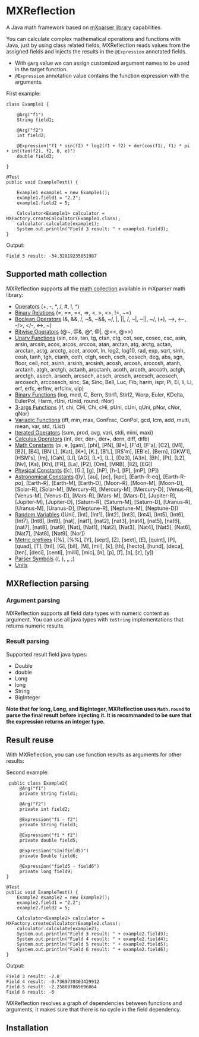 # MXReflection  
A Java math framework based on [mXparser library](http://mathparser.org/) capabilities. 

You can calculate complex mathematical operations and functions with Java, just by using class related fields, MXReflection reads values from the assigned fields and injects the results in the `@Expression` annotated fields.

 - With `@Arg`  value we can assign customized argument names to be used in the target function.
 - `@Expression` annotation value contains the function expression with the arguments.

First example:

    class Example1 {
    
        @Arg("f1")
        String field1;
    
        @Arg("f2")
        int field2;
    
        @Expression("f1 * sin(f2) * log2(f1 + f2) + der(cos(f1), f1) * pi + int(tan(f2), f2, 0, e)")
        double field3;
    
    }
    
    @Test
    public void ExampleTest() {
        
        Example1 example1 = new Example1();
        example1.field1 = "2.2";
        example1.field2 = 5;
        
        Calculator<Example1> calculator = MXFactory.createCalculator(Example1.class);
        calculator.calculate(example1);
        System.out.println("Field 3 result: " + example1.field3);
    }

Output:

    Field 3 result: -34.32819235851987 

## Supported math collection

MXReflection supports all the [math collection](http://mathparser.org/mxparser-math-collection/) available in mXparser math library:

- [Operators](http://mathparser.org/mxparser-math-collection/operators/) (+, -, *, /, #, !, ^)
- [Binary Relations](http://mathparser.org/mxparser-math-collection/binary-relations/) (=, ==, =<, =>, <, >, <>, !=, ~=)
- [Boolean Operators](http://mathparser.org/mxparser-math-collection/boolean-operators/) (&, &&, /\, ~&, ~&&, ~/\, |, ||, \/, ~|, ~||, ~\/, (+), -->, <--, -/>, </-, <->, ~)
- [Bitwise Operators](http://mathparser.org/mxparser-math-collection/bitwise-operators/) (@~, @&, @^, @|, @<<, @>>)
- [Unary Functions](http://mathparser.org/mxparser-math-collection/unary-functions/) (sin, cos, tan, tg, ctan, ctg, cot, sec, cosec, csc, asin, arsin, arcsin, acos, arcos, arccos, atan, arctan, atg, arctg, actan, arcctan, actg, arcctg, acot, arccot, ln, log2, log10, rad, exp, sqrt, sinh, cosh, tanh, tgh, ctanh, coth, ctgh, sech, csch, cosech, deg, abs, sgn, floor, ceil, not, asinh, arsinh, arcsinh, acosh, arcosh, arccosh, atanh, arctanh, atgh, arctgh, actanh, arcctanh, acoth, arcoth, arccoth, actgh, arcctgh, asech, arsech, arcsech, acsch, arcsch, arccsch, acosech, arcosech, arccosech, sinc, Sa, Sinc, Bell, Luc, Fib, harm, ispr, Pi, Ei, li, Li, erf, erfc, erfInv, erfcInv, ulp)
- [Binary Functions](http://mathparser.org/mxparser-math-collection/binary-functions/) (log, mod, C, Bern, Stirl1, Stirl2, Worp, Euler, KDelta, EulerPol, Harm, rUni, rUnid, round, rNor)
- [3-args Functions](http://mathparser.org/mxparser-math-collection/3-args-functions/) (if, chi, CHi, Chi, cHi, pUni, cUni, qUni, pNor, cNor, qNor)
- [Variadic Functions](http://mathparser.org/mxparser-math-collection/variadic-functions/) (iff, min, max, ConFrac, ConPol, gcd, lcm, add, multi, mean, var, std, rList)
- [Iterated Operators](http://mathparser.org/mxparser-math-collection/iterated-operators/) (sum, prod, avg, vari, stdi, mini, maxi)
- [Calculus Operators](http://mathparser.org/mxparser-math-collection/calculus-operators/) (int, der, der-, der+, dern, diff, difb)
- [Math Constants](http://mathparser.org/mxparser-math-collection/constants/) (pi, e, [gam], [phi], [PN], [B*], [F'd], [F'a], [C2], [M1], [B2], [B4], [BN'L], [Kat], [K*], [K.], [B'L], [RS'm], [EB'e], [Bern], [GKW'l], [HSM's], [lm], [Cah], [Ll], [AG], [L*], [L.], [Dz3], [A3n], [Bh], [Pt], [L2], [Nv], [Ks], [Kh], [FR], [La], [P2], [Om], [MRB], [li2], [EG])
- [Physical Constants](http://mathparser.org/mxparser-math-collection/physical-constants/) ([c], [G.], [g], [hP], [h-], [lP], [mP], [tP])
- [Astronomical Constants](http://mathparser.org/mxparser-math-collection/astronomical-constants/) ([ly], [au], [pc], [kpc], [Earth-R-eq], [Earth-R-po], [Earth-R], [Earth-M], [Earth-D], [Moon-R], [Moon-M], [Moon-D], [Solar-R], [Solar-M], [Mercury-R], [Mercury-M], [Mercury-D], [Venus-R], [Venus-M], [Venus-D], [Mars-R], [Mars-M], [Mars-D], [Jupiter-R], [Jupiter-M], [Jupiter-D], [Saturn-R], [Saturn-M], [Saturn-D], [Uranus-R], [Uranus-M], [Uranus-D], [Neptune-R], [Neptune-M], [Neptune-D])
- [Random Variables](http://mathparser.org/mxparser-math-collection/random-variables/) ([Uni], [Int], [Int1], [Int2], [Int3], [Int4], [Int5], [Int6], [Int7], [Int8], [Int9], [nat], [nat1], [nat2], [nat3], [nat4], [nat5], [nat6], [nat7], [nat8], [nat9], [Nat], [Nat1], [Nat2], [Nat3], [Nat4], [Nat5], [Nat6], [Nat7], [Nat8], [Nat9], [Nor])
- [Metric prefixes](http://mathparser.org/mxparser-math-collection/metric-prefixes/) ([%], [%%], [Y], [sept], [Z], [sext], [E], [quint], [P], [quad], [T], [tril], [G], [bil], [M], [mil], [k], [th], [hecto], [hund], [deca], [ten], [deci], [centi], [milli], [mic], [n], [p], [f], [a], [z], [y])
- [Parser Symbols](http://mathparser.org/mxparser-math-collection/parser-symbols/) ((, ), ,, ;)
- [Units](http://mathparser.org/mxparser-math-collection/units/)

## MXReflection parsing
### Argument parsing

MXReflection supports all field data types with numeric content as argument. You can use all java types with `toString` implementations that returns numeric results.

### Result parsing

Supported result field java types:

 - Double
 - double
 - Long
 - long
 - String
 - BigInteger

 **Note that for long, Long, and BigInteger, MXReflection uses `Math.round` to parse the final result before injecting it. It is recommanded to be sure that the expression returns an integer type.**
  
## Result reuse

With MXReflection, you can use function results as arguments for other results:    

Second example:

     public class Example2{          
         @Arg("f1")  
         private String field1;          
     
         @Arg("f2")  
         private int field2;          
     
         @Expression("f1 - f2")  
         private String field3;          
     
         @Expression("f1 * f2")  
         private double field5;          
     
         @Expression("sin(field5)")  
         private Double field6;          
     
         @Expression("field5 - field6")  
         private long field9;  
    }

    @Test
    public void ExampleTest() {
        Example2 example2 = new Example2();
        example2.field1 = "2.2";
        example2.field2 = 5;

        Calculator<Example2> calculator = MXFactory.createCalculator(Example2.class);
        calculator.calculate(example2);
        System.out.println("Field 3 result: " + example2.field3);
        System.out.println("Field 4 result: " + example2.field4);
        System.out.println("Field 5 result: " + example2.field5);
        System.out.println("Field 6 result: " + example2.field6);
    }

Output:

    Field 3 result: -2.8
    Field 4 result: -0.7369739303429912
    Field 5 result: -2.258697069696864
    Field 6 result: -6

MXReflection resolves a graph of dependencies between functions and arguments, it makes sure that there is no cycle in the field dependency. 

## Installation